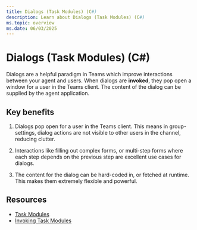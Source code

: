 ```yaml
---
title: Dialogs (Task Modules) (C#)
description: Learn about Dialogs (Task Modules) (C#)
ms.topic: overview
ms.date: 06/03/2025
---
```


# Dialogs (Task Modules) (C#)

Dialogs are a helpful paradigm in Teams which improve interactions between your agent and users. When dialogs are **invoked**, they pop open a window for a user in the Teams client. The content of the dialog can be supplied by the agent application.

## Key benefits

1. Dialogs pop open for a user in the Teams client. This means in group-settings, dialog actions are not visible to other users in the channel, reducing clutter.

2. Interactions like filling out complex forms, or multi-step forms where each step depends on the previous step are excellent use cases for dialogs.

3. The content for the dialog can be hard-coded in, or fetched at runtime. This makes them extremely flexible and powerful.

## Resources

- [Task Modules](/microsoftteams/platform/task-modules-and-cards/what-are-task-modules)
- [Invoking Task Modules](/microsoftteams/platform/task-modules-and-cards/task-modules/invoking-task-modules)
